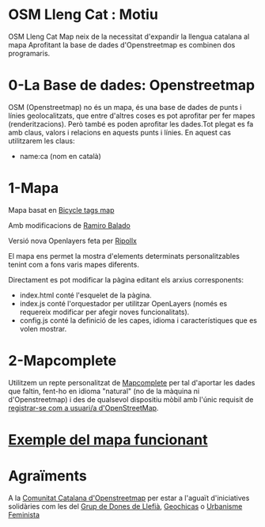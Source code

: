 # OSM Lleng Cat : Motiu
OSM Lleng Cat Map neix de la necessitat d'expandir la llengua catalana al mapa
Aprofitant la base de dades d'Openstreetmap es combinen dos programaris.

# 0-La Base de dades: Openstreetmap
OSM (Openstreetmap) no és un mapa, és una base de dades de punts i línies geolocalitzats, que entre d'altres coses es pot aprofitar per fer mapes (renderitzacions). Però també es poden aprofitar les dades.Tot plegat es fa amb claus, valors i relacions en aquests punts i línies.
En aquest cas utilitzarem les claus:

* name:ca (nom en català)

# 1-Mapa
Mapa basat en [Bicycle tags map](https://wiki.openstreetmap.org/wiki/Bicycle_tags_map)

Amb modificacions de [Ramiro Balado](https://github.com/Qjammer)

Versió nova Openlayers feta per [Ripollx](https://github.com/Ripollx)

El mapa ens permet la mostra d'elements determinats personalitzables tenint com a fons varis mapes diferents.

Directament es pot modificar la pàgina editant els arxius corresponents:

*    index.html conté l'esquelet de la pàgina.
*    index.js conté l'orquestador per utilitzar OpenLayers (només es requereix modificar per afegir noves funcionalitats).
*    config.js conté la definició de les capes, idioma i característiques que es volen mostrar.

# 2-Mapcomplete

Utilitzem un repte personalitzat de [Mapcomplete](https://github.com/pietervdvn/MapComplete) per tal d'aportar les dades que faltin, fent-ho en idioma "natural" (no de la màquina ni d'Openstreetmap) i des de qualsevol dispositiu mòbil amb l'únic requisit de [registrar-se com a usuari/a d'OpenStreetMap](https://www.openstreetmap.org/login).

# [Exemple del mapa funcionant](https://osm-catalan.github.io/osmllengcat)

# Agraïments
A la [Comunitat Catalana d'Openstreetmap](https://t.me/osmcat) per estar a l'aguaït d'iniciatives solidàries com les del [Grup de Dones de Llefià](https://twitter.com/grupdonesllefia), [Geochicas](https://twitter.com/geochicasosm) o [Urbanisme Feminista](https://twitter.com/9urbfeminista)

